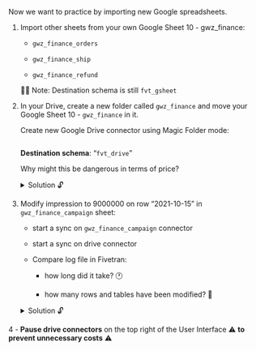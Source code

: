 <div role="tabpanel" class="tab-pane" id="exercise-solution">
<div id="exercice-content" class="px-5 py-3">


<p>Now we want to practice by importing new Google spreadsheets.</p>

<ol>
<li>
<p>Import other sheets from your own Google Sheet 10 - gwz_finance:</p>

<ul>
<li>
<p><code>gwz_finance_orders</code></p>
</li>
<li>
<p><code>gwz_finance_ship</code></p>
</li>
<li>
<p><code>gwz_finance_refund</code></p>
</li>
</ul>

<p>💁🏽 Note: Destination schema is still <code>fvt_gsheet</code></p>
</li>
<li>
<p><a href="https://drive.google.com/drive/my-drive" target="_blank"></a> In your Drive, create a new folder called <code>gwz_finance</code> and move your Google Sheet 10 - <code>gwz_finance</code> in it.</p>

<p>Create new Google Drive connector using Magic Folder mode:</p>

<p><img src="https://wagon-public-assets.s3.eu-west-3.amazonaws.com/04-Data-Collection/02-Introduction-To-API-And-ELT-Fivetran/03-Fivetran-Google-Sheet-asset-1-Untitled.png" alt=""></p>

<p><strong>Destination schema</strong>: “<code>fvt_drive</code>”</p>

<p>Why might this be dangerous in terms of price?</p>

<details>
<summary>Solution 🔓</summary>

<p>The price can be enormous because Fivetran synchronises all the data from all the files in the folder.</p>
</details>
</li>
<li>
<p>Modify impression to 9000000 on row  “2021-10-15” in <code>gwz_finance_campaign</code> sheet:</p>

<ul>
<li>
<p>start a sync on <code>gwz_finance_campaign</code> connector</p>
</li>
<li>
<p>start a sync on drive connector</p>
</li>
<li>
<p>Compare log file in Fivetran:</p>

<ul>
<li>
<p>how long did it take? 🕐</p>
</li>
<li>
<p>how many rows and tables have been modified? 👀</p>
</li>
</ul>
</li>
</ul>

<details>
<summary>Solution 🔓</summary>

<p>Synchronising an entire folder takes longer than synchronising a single file</p>
</details>
</li>
</ol>

<p>4 - <strong>Pause drive connectors</strong> on the top right of the User Interface ⚠️ <strong>to prevent unnecessary costs</strong> ⚠️</p>

<p><img src="https://wagon-public-assets.s3.eu-west-3.amazonaws.com/04-Data-Collection/02-Introduction-To-API-And-ELT-Fivetran/03-Fivetran-Google-Sheet-asset-2-Untitled.png" alt=""></p>



</div>
</div>